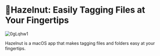 # 🌰Hazelnut: Easily Tagging Files at Your Fingertips

![0gLqhw1](https://i.imgur.com/0gLqhw1.png)

Hazelnut is a macOS app that makes tagging files and folders easy at your fingertips.

